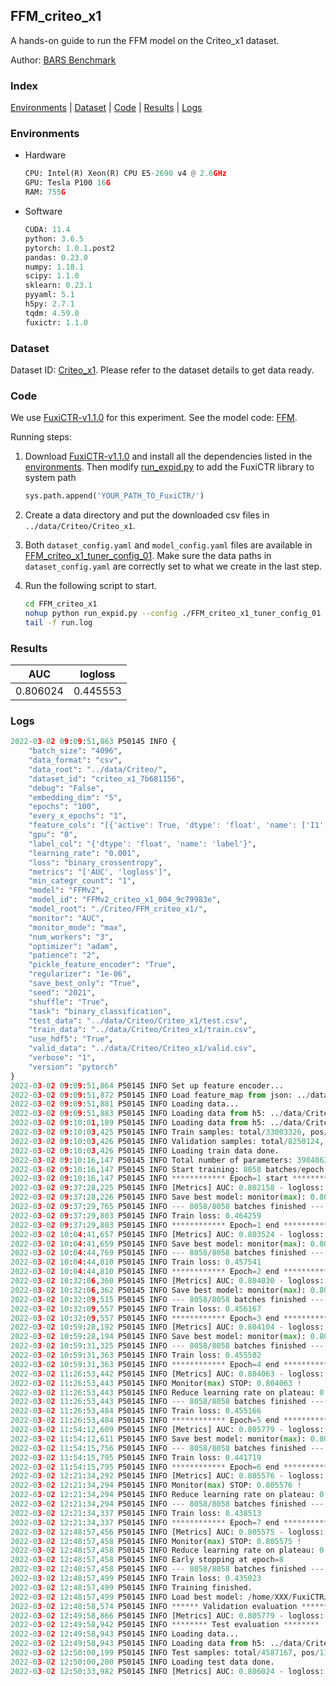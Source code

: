 ## FFM_criteo_x1

A hands-on guide to run the FFM model on the Criteo_x1 dataset.

Author: [BARS Benchmark](https://github.com/reczoo/BARS/blob/main/CITATION)

### Index
[Environments](#Environments) | [Dataset](#Dataset) | [Code](#Code) | [Results](#Results) | [Logs](#Logs)

### Environments
+ Hardware

  ```python
  CPU: Intel(R) Xeon(R) CPU E5-2690 v4 @ 2.6GHz
  GPU: Tesla P100 16G
  RAM: 755G

  ```

+ Software

  ```python
  CUDA: 11.4
  python: 3.6.5
  pytorch: 1.0.1.post2
  pandas: 0.23.0
  numpy: 1.18.1
  scipy: 1.1.0
  sklearn: 0.23.1
  pyyaml: 5.1
  h5py: 2.7.1
  tqdm: 4.59.0
  fuxictr: 1.1.0
  ```

### Dataset
Dataset ID: [Criteo_x1](https://github.com/reczoo/Datasets/tree/main/Criteo/Criteo_x1). Please refer to the dataset details to get data ready.

### Code

We use [FuxiCTR-v1.1.0](https://github.com/reczoo/FuxiCTR/tree/v1.1.0) for this experiment. See the model code: [FFM](https://github.com/reczoo/FuxiCTR/blob/v1.1.0/fuxictr/pytorch/models/FFM.py).

Running steps:

1. Download [FuxiCTR-v1.1.0](https://github.com/reczoo/FuxiCTR/archive/refs/tags/v1.1.0.zip) and install all the dependencies listed in the [environments](#environments). Then modify [run_expid.py](./run_expid.py#L5) to add the FuxiCTR library to system path
    
    ```python
    sys.path.append('YOUR_PATH_TO_FuxiCTR/')
    ```

2. Create a data directory and put the downloaded csv files in `../data/Criteo/Criteo_x1`.

3. Both `dataset_config.yaml` and `model_config.yaml` files are available in [FFM_criteo_x1_tuner_config_01](./FFM_criteo_x1_tuner_config_01). Make sure the data paths in `dataset_config.yaml` are correctly set to what we create in the last step.

4. Run the following script to start.

    ```bash
    cd FFM_criteo_x1
    nohup python run_expid.py --config ./FFM_criteo_x1_tuner_config_01 --expid FFMv2_criteo_x1_004_9c79983e --gpu 0 > run.log &
    tail -f run.log
    ```

### Results

| AUC | logloss  |
|:--------------------:|:--------------------:|
| 0.806024 | 0.445553  |


### Logs
```python
2022-03-02 09:09:51,863 P50145 INFO {
    "batch_size": "4096",
    "data_format": "csv",
    "data_root": "../data/Criteo/",
    "dataset_id": "criteo_x1_7b681156",
    "debug": "False",
    "embedding_dim": "5",
    "epochs": "100",
    "every_x_epochs": "1",
    "feature_cols": "[{'active': True, 'dtype': 'float', 'name': ['I1', 'I2', 'I3', 'I4', 'I5', 'I6', 'I7', 'I8', 'I9', 'I10', 'I11', 'I12', 'I13'], 'type': 'numeric'}, {'active': True, 'dtype': 'float', 'name': ['C1', 'C2', 'C3', 'C4', 'C5', 'C6', 'C7', 'C8', 'C9', 'C10', 'C11', 'C12', 'C13', 'C14', 'C15', 'C16', 'C17', 'C18', 'C19', 'C20', 'C21', 'C22', 'C23', 'C24', 'C25', 'C26'], 'type': 'categorical'}]",
    "gpu": "0",
    "label_col": "{'dtype': 'float', 'name': 'label'}",
    "learning_rate": "0.001",
    "loss": "binary_crossentropy",
    "metrics": "['AUC', 'logloss']",
    "min_categr_count": "1",
    "model": "FFMv2",
    "model_id": "FFMv2_criteo_x1_004_9c79983e",
    "model_root": "./Criteo/FFM_criteo_x1/",
    "monitor": "AUC",
    "monitor_mode": "max",
    "num_workers": "3",
    "optimizer": "adam",
    "patience": "2",
    "pickle_feature_encoder": "True",
    "regularizer": "1e-06",
    "save_best_only": "True",
    "seed": "2021",
    "shuffle": "True",
    "task": "binary_classification",
    "test_data": "../data/Criteo/Criteo_x1/test.csv",
    "train_data": "../data/Criteo/Criteo_x1/train.csv",
    "use_hdf5": "True",
    "valid_data": "../data/Criteo/Criteo_x1/valid.csv",
    "verbose": "1",
    "version": "pytorch"
}
2022-03-02 09:09:51,864 P50145 INFO Set up feature encoder...
2022-03-02 09:09:51,872 P50145 INFO Load feature_map from json: ../data/Criteo/criteo_x1_7b681156/feature_map.json
2022-03-02 09:09:51,881 P50145 INFO Loading data...
2022-03-02 09:09:51,883 P50145 INFO Loading data from h5: ../data/Criteo/criteo_x1_7b681156/train.h5
2022-03-02 09:10:01,189 P50145 INFO Loading data from h5: ../data/Criteo/criteo_x1_7b681156/valid.h5
2022-03-02 09:10:03,425 P50145 INFO Train samples: total/33003326, pos/8456369, neg/24546957, ratio/25.62%, blocks/1
2022-03-02 09:10:03,426 P50145 INFO Validation samples: total/8250124, pos/2114300, neg/6135824, ratio/25.63%, blocks/1
2022-03-02 09:10:03,426 P50145 INFO Loading train data done.
2022-03-02 09:10:16,147 P50145 INFO Total number of parameters: 398486357.
2022-03-02 09:10:16,147 P50145 INFO Start training: 8058 batches/epoch
2022-03-02 09:10:16,147 P50145 INFO ************ Epoch=1 start ************
2022-03-02 09:37:28,225 P50145 INFO [Metrics] AUC: 0.802158 - logloss: 0.449176
2022-03-02 09:37:28,226 P50145 INFO Save best model: monitor(max): 0.802158
2022-03-02 09:37:29,765 P50145 INFO --- 8058/8058 batches finished ---
2022-03-02 09:37:29,803 P50145 INFO Train loss: 0.464259
2022-03-02 09:37:29,803 P50145 INFO ************ Epoch=1 end ************
2022-03-02 10:04:41,657 P50145 INFO [Metrics] AUC: 0.803524 - logloss: 0.447939
2022-03-02 10:04:41,659 P50145 INFO Save best model: monitor(max): 0.803524
2022-03-02 10:04:44,769 P50145 INFO --- 8058/8058 batches finished ---
2022-03-02 10:04:44,810 P50145 INFO Train loss: 0.457541
2022-03-02 10:04:44,810 P50145 INFO ************ Epoch=2 end ************
2022-03-02 10:32:06,360 P50145 INFO [Metrics] AUC: 0.804030 - logloss: 0.447534
2022-03-02 10:32:06,362 P50145 INFO Save best model: monitor(max): 0.804030
2022-03-02 10:32:09,515 P50145 INFO --- 8058/8058 batches finished ---
2022-03-02 10:32:09,557 P50145 INFO Train loss: 0.456167
2022-03-02 10:32:09,557 P50145 INFO ************ Epoch=3 end ************
2022-03-02 10:59:28,192 P50145 INFO [Metrics] AUC: 0.804104 - logloss: 0.447507
2022-03-02 10:59:28,194 P50145 INFO Save best model: monitor(max): 0.804104
2022-03-02 10:59:31,325 P50145 INFO --- 8058/8058 batches finished ---
2022-03-02 10:59:31,363 P50145 INFO Train loss: 0.455502
2022-03-02 10:59:31,363 P50145 INFO ************ Epoch=4 end ************
2022-03-02 11:26:53,442 P50145 INFO [Metrics] AUC: 0.804063 - logloss: 0.447481
2022-03-02 11:26:53,443 P50145 INFO Monitor(max) STOP: 0.804063 !
2022-03-02 11:26:53,443 P50145 INFO Reduce learning rate on plateau: 0.000100
2022-03-02 11:26:53,443 P50145 INFO --- 8058/8058 batches finished ---
2022-03-02 11:26:53,484 P50145 INFO Train loss: 0.455166
2022-03-02 11:26:53,484 P50145 INFO ************ Epoch=5 end ************
2022-03-02 11:54:12,609 P50145 INFO [Metrics] AUC: 0.805779 - logloss: 0.445920
2022-03-02 11:54:12,611 P50145 INFO Save best model: monitor(max): 0.805779
2022-03-02 11:54:15,756 P50145 INFO --- 8058/8058 batches finished ---
2022-03-02 11:54:15,795 P50145 INFO Train loss: 0.441719
2022-03-02 11:54:15,795 P50145 INFO ************ Epoch=6 end ************
2022-03-02 12:21:34,292 P50145 INFO [Metrics] AUC: 0.805576 - logloss: 0.446153
2022-03-02 12:21:34,294 P50145 INFO Monitor(max) STOP: 0.805576 !
2022-03-02 12:21:34,294 P50145 INFO Reduce learning rate on plateau: 0.000010
2022-03-02 12:21:34,294 P50145 INFO --- 8058/8058 batches finished ---
2022-03-02 12:21:34,337 P50145 INFO Train loss: 0.438513
2022-03-02 12:21:34,337 P50145 INFO ************ Epoch=7 end ************
2022-03-02 12:48:57,456 P50145 INFO [Metrics] AUC: 0.805575 - logloss: 0.446160
2022-03-02 12:48:57,458 P50145 INFO Monitor(max) STOP: 0.805575 !
2022-03-02 12:48:57,458 P50145 INFO Reduce learning rate on plateau: 0.000001
2022-03-02 12:48:57,458 P50145 INFO Early stopping at epoch=8
2022-03-02 12:48:57,458 P50145 INFO --- 8058/8058 batches finished ---
2022-03-02 12:48:57,499 P50145 INFO Train loss: 0.435023
2022-03-02 12:48:57,499 P50145 INFO Training finished.
2022-03-02 12:48:57,499 P50145 INFO Load best model: /home/XXX/FuxiCTR/benchmarks/Criteo/FFM_criteo_x1/criteo_x1_7b681156/FFMv2_criteo_x1_004_9c79983e.model
2022-03-02 12:48:58,574 P50145 INFO ****** Validation evaluation ******
2022-03-02 12:49:58,866 P50145 INFO [Metrics] AUC: 0.805779 - logloss: 0.445920
2022-03-02 12:49:58,942 P50145 INFO ******** Test evaluation ********
2022-03-02 12:49:58,943 P50145 INFO Loading data...
2022-03-02 12:49:58,943 P50145 INFO Loading data from h5: ../data/Criteo/criteo_x1_7b681156/test.h5
2022-03-02 12:50:00,199 P50145 INFO Test samples: total/4587167, pos/1174769, neg/3412398, ratio/25.61%, blocks/1
2022-03-02 12:50:00,200 P50145 INFO Loading test data done.
2022-03-02 12:50:33,982 P50145 INFO [Metrics] AUC: 0.806024 - logloss: 0.445553

```
